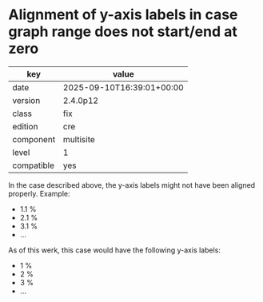 [//]: # (werk v2)
# Alignment of y-axis labels in case graph range does not start/end at zero

key        | value
---------- | ---
date       | 2025-09-10T16:39:01+00:00
version    | 2.4.0p12
class      | fix
edition    | cre
component  | multisite
level      | 1
compatible | yes

In the case described above, the y-axis labels might not have been aligned properly.
Example:
- 1.1 %
- 2.1 %
- 3.1 %
- ...

As of this werk, this case would have the following y-axis labels:
- 1 %
- 2 %
- 3 %
- ...
